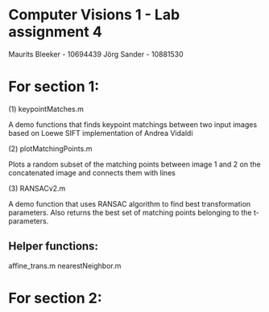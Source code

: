 Computer Visions 1 - Lab assignment 4
=================================
Maurits Bleeker - 10694439
Jörg Sander - 10881530


For section 1:
=============================
(1) keypointMatches.m

A demo functions that finds keypoint matchings between two input images based on Loewe SIFT
implementation of Andrea Vidaldi

(2) plotMatchingPoints.m

Plots a random subset of the matching points between image 1 and 2 on the concatenated image and connects
them with lines

(3) RANSACv2.m

A demo function that uses RANSAC algorithm to find best transformation parameters. Also returns the best set
of matching points belonging to the t-parameters.

Helper functions:
-------------------------
affine_trans.m
nearestNeighbor.m


For section 2:
=============================
